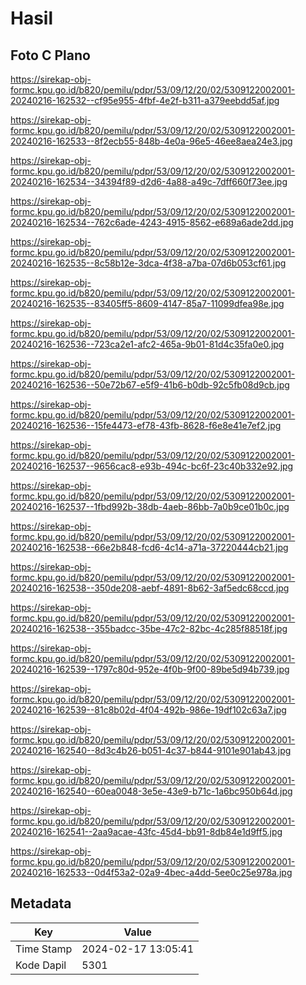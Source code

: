# Hasil

## Foto C Plano

https://sirekap-obj-formc.kpu.go.id/b820/pemilu/pdpr/53/09/12/20/02/5309122002001-20240216-162532--cf95e955-4fbf-4e2f-b311-a379eebdd5af.jpg

https://sirekap-obj-formc.kpu.go.id/b820/pemilu/pdpr/53/09/12/20/02/5309122002001-20240216-162533--8f2ecb55-848b-4e0a-96e5-46ee8aea24e3.jpg

https://sirekap-obj-formc.kpu.go.id/b820/pemilu/pdpr/53/09/12/20/02/5309122002001-20240216-162534--34394f89-d2d6-4a88-a49c-7dff660f73ee.jpg

https://sirekap-obj-formc.kpu.go.id/b820/pemilu/pdpr/53/09/12/20/02/5309122002001-20240216-162534--762c6ade-4243-4915-8562-e689a6ade2dd.jpg

https://sirekap-obj-formc.kpu.go.id/b820/pemilu/pdpr/53/09/12/20/02/5309122002001-20240216-162535--8c58b12e-3dca-4f38-a7ba-07d6b053cf61.jpg

https://sirekap-obj-formc.kpu.go.id/b820/pemilu/pdpr/53/09/12/20/02/5309122002001-20240216-162535--83405ff5-8609-4147-85a7-11099dfea98e.jpg

https://sirekap-obj-formc.kpu.go.id/b820/pemilu/pdpr/53/09/12/20/02/5309122002001-20240216-162536--723ca2e1-afc2-465a-9b01-81d4c35fa0e0.jpg

https://sirekap-obj-formc.kpu.go.id/b820/pemilu/pdpr/53/09/12/20/02/5309122002001-20240216-162536--50e72b67-e5f9-41b6-b0db-92c5fb08d9cb.jpg

https://sirekap-obj-formc.kpu.go.id/b820/pemilu/pdpr/53/09/12/20/02/5309122002001-20240216-162536--15fe4473-ef78-43fb-8628-f6e8e41e7ef2.jpg

https://sirekap-obj-formc.kpu.go.id/b820/pemilu/pdpr/53/09/12/20/02/5309122002001-20240216-162537--9656cac8-e93b-494c-bc6f-23c40b332e92.jpg

https://sirekap-obj-formc.kpu.go.id/b820/pemilu/pdpr/53/09/12/20/02/5309122002001-20240216-162537--1fbd992b-38db-4aeb-86bb-7a0b9ce01b0c.jpg

https://sirekap-obj-formc.kpu.go.id/b820/pemilu/pdpr/53/09/12/20/02/5309122002001-20240216-162538--66e2b848-fcd6-4c14-a71a-37220444cb21.jpg

https://sirekap-obj-formc.kpu.go.id/b820/pemilu/pdpr/53/09/12/20/02/5309122002001-20240216-162538--350de208-aebf-4891-8b62-3af5edc68ccd.jpg

https://sirekap-obj-formc.kpu.go.id/b820/pemilu/pdpr/53/09/12/20/02/5309122002001-20240216-162538--355badcc-35be-47c2-82bc-4c285f88518f.jpg

https://sirekap-obj-formc.kpu.go.id/b820/pemilu/pdpr/53/09/12/20/02/5309122002001-20240216-162539--1797c80d-952e-4f0b-9f00-89be5d94b739.jpg

https://sirekap-obj-formc.kpu.go.id/b820/pemilu/pdpr/53/09/12/20/02/5309122002001-20240216-162539--81c8b02d-4f04-492b-986e-19df102c63a7.jpg

https://sirekap-obj-formc.kpu.go.id/b820/pemilu/pdpr/53/09/12/20/02/5309122002001-20240216-162540--8d3c4b26-b051-4c37-b844-9101e901ab43.jpg

https://sirekap-obj-formc.kpu.go.id/b820/pemilu/pdpr/53/09/12/20/02/5309122002001-20240216-162540--60ea0048-3e5e-43e9-b71c-1a6bc950b64d.jpg

https://sirekap-obj-formc.kpu.go.id/b820/pemilu/pdpr/53/09/12/20/02/5309122002001-20240216-162541--2aa9acae-43fc-45d4-bb91-8db84e1d9ff5.jpg

https://sirekap-obj-formc.kpu.go.id/b820/pemilu/pdpr/53/09/12/20/02/5309122002001-20240216-162533--0d4f53a2-02a9-4bec-a4dd-5ee0c25e978a.jpg


## Metadata

| Key        | Value               |
| ---------- | ------------------- |
| Time Stamp | 2024-02-17 13:05:41 |
| Kode Dapil | 5301                |



